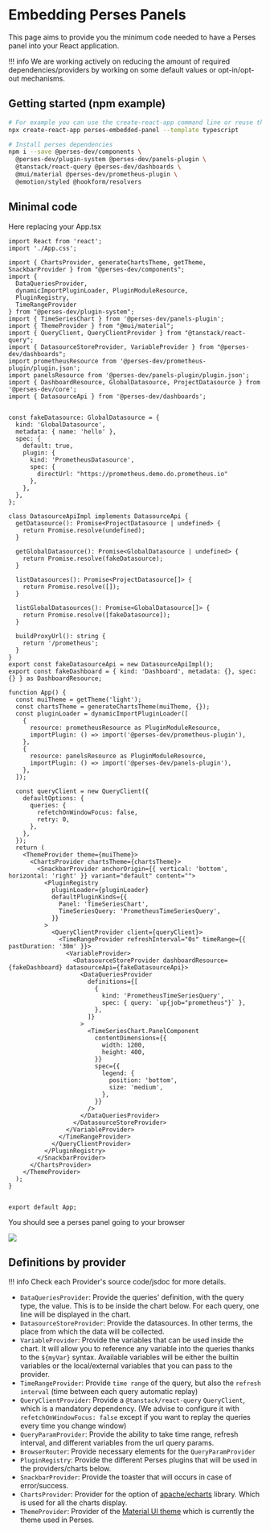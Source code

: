 # Embedding Perses Panels

This page aims to provide you the minimum code needed to have a Perses panel into your React
application.

!!! info
    We are working actively on reducing the amount of required dependencies/providers
    by working on some default values or opt-in/opt-out mechanisms.

## Getting started (npm example)

```bash
# For example you can use the create-react-app command line or reuse the code of your app
npx create-react-app perses-embedded-panel --template typescript

# Install perses dependencies
npm i --save @perses-dev/components \
  @perses-dev/plugin-system @perses-dev/panels-plugin \
  @tanstack/react-query @perses-dev/dashboards \
  @mui/material @perses-dev/prometheus-plugin \
  @emotion/styled @hookform/resolvers
```

## Minimal code

Here replacing your App.tsx

```tsx
import React from 'react';
import './App.css';

import { ChartsProvider, generateChartsTheme, getTheme, SnackbarProvider } from "@perses-dev/components";
import {
  DataQueriesProvider,
  dynamicImportPluginLoader, PluginModuleResource,
  PluginRegistry,
  TimeRangeProvider
} from "@perses-dev/plugin-system";
import { TimeSeriesChart } from '@perses-dev/panels-plugin';
import { ThemeProvider } from "@mui/material";
import { QueryClient, QueryClientProvider } from "@tanstack/react-query";
import { DatasourceStoreProvider, VariableProvider } from "@perses-dev/dashboards";
import prometheusResource from '@perses-dev/prometheus-plugin/plugin.json';
import panelsResource from '@perses-dev/panels-plugin/plugin.json';
import { DashboardResource, GlobalDatasource, ProjectDatasource } from '@perses-dev/core';
import { DatasourceApi } from '@perses-dev/dashboards';


const fakeDatasource: GlobalDatasource = {
  kind: 'GlobalDatasource',
  metadata: { name: 'hello' },
  spec: {
    default: true,
    plugin: {
      kind: 'PrometheusDatasource',
      spec: {
        directUrl: "https://prometheus.demo.do.prometheus.io"
      },
    },
  },
};

class DatasourceApiImpl implements DatasourceApi {
  getDatasource(): Promise<ProjectDatasource | undefined> {
    return Promise.resolve(undefined);
  }

  getGlobalDatasource(): Promise<GlobalDatasource | undefined> {
    return Promise.resolve(fakeDatasource);
  }

  listDatasources(): Promise<ProjectDatasource[]> {
    return Promise.resolve([]);
  }

  listGlobalDatasources(): Promise<GlobalDatasource[]> {
    return Promise.resolve([fakeDatasource]);
  }

  buildProxyUrl(): string {
    return '/prometheus';
  }
}
export const fakeDatasourceApi = new DatasourceApiImpl();
export const fakeDashboard = { kind: 'Dashboard', metadata: {}, spec: {} } as DashboardResource;

function App() {
  const muiTheme = getTheme('light');
  const chartsTheme = generateChartsTheme(muiTheme, {});
  const pluginLoader = dynamicImportPluginLoader([
    {
      resource: prometheusResource as PluginModuleResource,
      importPlugin: () => import('@perses-dev/prometheus-plugin'),
    },
    {
      resource: panelsResource as PluginModuleResource,
      importPlugin: () => import('@perses-dev/panels-plugin'),
    },
  ]);

  const queryClient = new QueryClient({
    defaultOptions: {
      queries: {
        refetchOnWindowFocus: false,
        retry: 0,
      },
    },
  });
  return (
    <ThemeProvider theme={muiTheme}>
      <ChartsProvider chartsTheme={chartsTheme}>
        <SnackbarProvider anchorOrigin={{ vertical: 'bottom', horizontal: 'right' }} variant="default" content="">
          <PluginRegistry
            pluginLoader={pluginLoader}
            defaultPluginKinds={{
              Panel: 'TimeSeriesChart',
              TimeSeriesQuery: 'PrometheusTimeSeriesQuery',
            }}
          >
            <QueryClientProvider client={queryClient}>
              <TimeRangeProvider refreshInterval="0s" timeRange={{ pastDuration: '30m' }}>
                <VariableProvider>
                  <DatasourceStoreProvider dashboardResource={fakeDashboard} datasourceApi={fakeDatasourceApi}>
                    <DataQueriesProvider
                      definitions={[
                        {
                          kind: 'PrometheusTimeSeriesQuery',
                          spec: { query: `up{job="prometheus"}` },
                        },
                      ]}
                    >
                      <TimeSeriesChart.PanelComponent
                        contentDimensions={{
                          width: 1200,
                          height: 400,
                        }}
                        spec={{
                          legend: {
                            position: 'bottom',
                            size: 'medium',
                          },
                        }}
                      />
                    </DataQueriesProvider>
                  </DatasourceStoreProvider>
                </VariableProvider>
              </TimeRangeProvider>
            </QueryClientProvider>
          </PluginRegistry>
        </SnackbarProvider>
      </ChartsProvider>
    </ThemeProvider>
  );
}


export default App;

```

You should see a perses panel going to your browser

<img src="../images/embedded-panel-screenshot.png">

## Definitions by provider

!!! info
    Check each Provider's source code/jsdoc for more details.

- `DataQueriesProvider`: Provide the queries' definition, with the query type, the value. This is to be inside the
  chart below. For each query, one line will be displayed in the chart.
- `DatasourceStoreProvider`: Provide the datasources. In other terms, the place from which the data will be collected.
- `VariableProvider`: Provide the variables that can be used inside the chart.
  It will allow you to reference any variable into the queries thanks to the `${myVar}` syntax.
  Available variables will be either the builtin variables or the local/external variables that you can pass to the provider.
- `TimeRangeProvider`: Provide `time range` of the query, but also the `refresh interval` (time between each query
  automatic replay)
- `QueryClientProvider`: Provide a `@tanstack/react-query` `QueryClient`, which is a mandatory dependency.
  (We advise to configure it with `refetchOnWindowFocus: false` except if you want to replay the queries every time
  you change window)
- `QueryParamProvider`: Provide the ability to take time range, refresh interval, and different variables from the
  url query params.
- `BrowserRouter`: Provide necessary elements for the `QueryParamProvider`
- `PluginRegistry`: Provide the different Perses plugins that will be used in the providers/charts below.
- `SnackbarProvider`: Provide the toaster that will occurs in case of error/success.
- `ChartsProvider`: Provider for the option of [apache/echarts](https://echarts.apache.org/en/option.html) library.
  Which is used for all the charts display.
- `ThemeProvider`: Provider of the [Material UI theme](https://mui.com/material-ui/customization/theming/) which is
  currently the theme used in Perses.